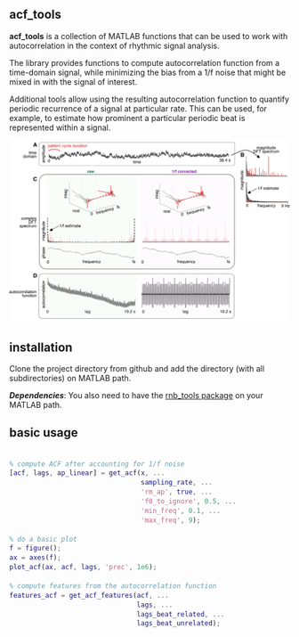 ## acf_tools

**acf_tools** is a collection of MATLAB functions that can be used to work with autocorrelation in the context of rhythmic signal analysis. 

The library provides functions to compute autocorrelation function from a time-domain signal, while minimizing the bias from a 1/f noise that might be mixed in with the signal of interest. 

Additional tools allow using the resulting autocorrelation function to quantify periodic recurrence of a signal at particular rate. This can be used, for example, to estimate how prominent a particular periodic beat is represented within a signal. 

![summary diagram of the method](media/summary_fig.png)

## installation 

Clone the project directory from github and add the directory (with all subdirectories) on MATLAB path. 

_**Dependencies**_: You also need to have the [rnb_tools package](https://github.com/TomasLenc/rnb_tools) on your MATLAB path. 


## basic usage

```matlab

% compute ACF after accounting for 1/f noise  
[acf, lags, ap_linear] = get_acf(x, ...
								 sampling_rate, ...
                                 'rm_ap', true, ...
                                 'f0_to_ignore', 0.5, ...
                                 'min_freq', 0.1, ...
                                 'max_freq', 9);

% do a basic plot 
f = figure();
ax = axes(f);
plot_acf(ax, acf, lags, 'prec', 1e6); 

% compute features from the autocorrelation function 
features_acf = get_acf_features(acf, ...
								lags, ...
                                lags_beat_related, ...
								lags_beat_unrelated);



```




















































